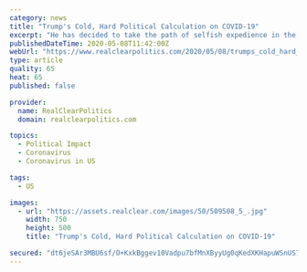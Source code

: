```yaml
---
category: news
title: "Trump's Cold, Hard Political Calculation on COVID-19"
excerpt: "He has decided to take the path of selfish expedience in the Covid-19 crisis, writes David Axelrod: on the side of opening at all costs, blaming the doctors and the Democrats for their caution over risking American's lives and their respect for science,"
publishedDateTime: 2020-05-08T11:42:00Z
webUrl: "https://www.realclearpolitics.com/2020/05/08/trumps_cold_hard_political_calculation_on_covid-19_510475.html"
type: article
quality: 65
heat: 65
published: false

provider:
  name: RealClearPolitics
  domain: realclearpolitics.com

topics:
  - Political Impact
  - Coronavirus
  - Coronavirus in US

tags:
  - US

images:
  - url: "https://assets.realclear.com/images/50/509508_5_.jpg"
    width: 750
    height: 500
    title: "Trump's Cold, Hard Political Calculation on COVID-19"

secured: "dt6jeSAr3MBU6sf/O+KxkBggev10Vadpu7bfMnXByyUg0qKedXKHapuWSnUS7WQztH8o9eHbXTw1sSaWq3+32Y+Sw7iJaZHmz4E8bLgP8Wd6NVcnTFS0Wk2NDl/kLTHB99WC613rTYDT78lqgAt1WBqnBfkFjdpseQAkZy/7ZB0DIbCBSs/QybSqnGSgrCG2XF5Jj7Z55tZfBZ6t9fXL7kpcFQIa6Wgs1F0EUqse3gbyYDSn8C3CiwPBjfpnrtJqiaerAbus1vwqow16r7NpdqgJz7KUPEj2Gvt2xFuWRuuH1SukatW7QLa0j2+wvun6i6jreOfeBNF31GxPmdGHag8siycPn/SJ2JhEY6HyVnjAfNbt7XQ1GJcyz22yQfhohrQPiXdiPdeV+pTCZSIM91TpjwV2hGlmCdMKdlLBo+wVEIicU18fF5tpauzM1mtjtc3O3BztrEp/V/XaHqNhuTPJTy+b7Uv7vZ9QDe3KfH0=;DfxZBewji4WPztjko5QuSg=="
---
```


